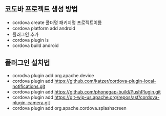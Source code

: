 ## 코도바 프로젝트 생성 방법
- cordova create 폴더명 패키지명 프로젝트이름
- cordova platform add android
- 플러그인 추가
- cordova plugin ls
- cordova build android

## 플러그인 설치법
- corodva plugin add org.apache.device 
- cordova plugin add https://github.com/katzer/cordova-plugin-local-notifications.git 
- cordova plugin add https://github.com/phonegap-build/PushPlugin.git 
- cordova plugin add https://git-wip-us.apache.org/repos/asf/cordova-plugin-camera.git 
- cordova plugin add org.apache.cordova.splashscreen 
